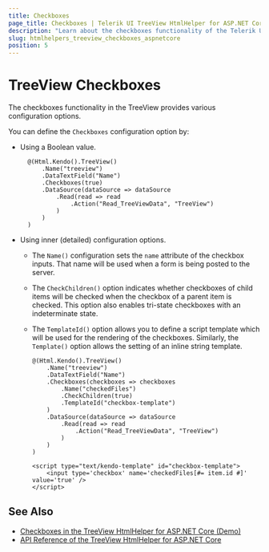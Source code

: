 ```yaml
---
title: Checkboxes
page_title: Checkboxes | Telerik UI TreeView HtmlHelper for ASP.NET Core
description: "Learn about the checkboxes functionality of the Telerik UI TreeView HtmlHelper for ASP.NET Core (MVC 6 or ASP.NET Core MVC)."
slug: htmlhelpers_treeview_checkboxes_aspnetcore
position: 5
---
```


# TreeView Checkboxes

The checkboxes functionality in the TreeView provides various configuration options.

You can define the `Checkboxes` configuration option by:

* Using a Boolean value.

        @(Html.Kendo().TreeView()
            .Name("treeview")
            .DataTextField("Name")
            .Checkboxes(true)
            .DataSource(dataSource => dataSource
                .Read(read => read
                    .Action("Read_TreeViewData", "TreeView")
                )
            )
        )

* Using inner (detailed) configuration options.
  * The `Name()` configuration sets the `name` attribute of the checkbox inputs. That name will be used when a form is being posted to the server.
  * The `CheckChildren()` option indicates whether checkboxes of child items will be checked when the checkbox of a parent item is checked. This option also enables tri-state checkboxes with an indeterminate state.
  * The `TemplateId()` option allows you to define a script template which will be used for the rendering of the checkboxes. Similarly, the `Template()` option allows the setting of an inline string template.

        @(Html.Kendo().TreeView()
            .Name("treeview")
            .DataTextField("Name")
            .Checkboxes(checkboxes => checkboxes
                .Name("checkedFiles")
                .CheckChildren(true)
                .TemplateId("checkbox-template")
            )
            .DataSource(dataSource => dataSource
                .Read(read => read
                    .Action("Read_TreeViewData", "TreeView")
                )
            )
        )

        <script type="text/kendo-template" id="checkbox-template">
            <input type='checkbox' name='checkedFiles[#= item.id #]' value='true' />
        </script>

## See Also

* [Checkboxes in the TreeView HtmlHelper for ASP.NET Core (Demo)](https://demos.telerik.com/aspnet-core/treeview/checkboxes)
* [API Reference of the TreeView HtmlHelper for ASP.NET Core](/api/treeview)
